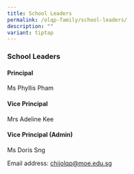 ```yaml
---
title: School Leaders
permalink: /olqp-family/school-leaders/
description: ""
variant: tiptap
---
```

<h3>School Leaders</h3>
<h4>Principal</h4>
<p>Ms Phyllis Pham</p>
<h4>Vice Principal</h4>
<p>Mrs Adeline Kee</p>
<h4>Vice Principal (Admin)</h4>
<p>Ms Doris Sng</p>
<p>Email address:&nbsp;<a href="mailto:chijolqp@moe.edu.sg" rel="noopener noreferrer nofollow" target="_blank">chijolqp@moe.edu.sg</a>
</p>